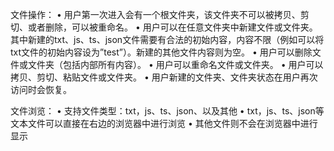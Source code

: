 文件操作：
•	用户第一次进入会有一个根文件夹，该文件夹不可以被拷贝、剪切、或者删除，可以被重命名。
•	用户可以在任意文件夹中新建文件或文件夹。其中新建的txt、js、ts、json文件需要有合法的初始内容，内容不限（例如可以将txt文件的初始内容设为”test”）。新建的其他文件内容则为空。
•	用户可以删除文件或文件夹（包括内部所有内容）。
•	用户可以重命名文件或文件夹。
•	用户可以拷贝、剪切、粘贴文件或文件夹。
•	用户新建的文件夹、文件夹状态在用户再次访问时会恢复。

文件浏览：
•	支持文件类型：txt，js、ts、json、以及其他
•	txt，js、ts、json等文本文件可以直接在右边的浏览器中进行浏览
•	其他文件则不会在浏览器中进行显示
